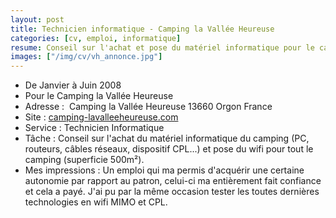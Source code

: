 ```yaml
---
layout: post
title: Technicien informatique - Camping la Vallée Heureuse
categories: [cv, emploi, informatique]
resume: Conseil sur l'achat et pose du matériel informatique pour le camping la vallée heureuse.
images: ["/img/cv/vh_annonce.jpg"]
---
```

* De Janvier à Juin 2008
* Pour le Camping la Vallée Heureuse
* Adresse : ­ Camping la Vallée Heureuse­ 13660­ Orgon­ France
* Site : <a href="http://www.camping-lavalleeheureuse.com" target="_blank">camping-lavalleeheureuse.com</a>
* Service : Technicien Informatique­
* Tâche : Conseil sur l'achat du matériel informatique du camping (PC, routeurs, câbles réseaux, dispositif CPL...) et pose du wifi pour tout le camping (superficie 500m²).
* Mes impressions : Un emploi qui ma permis d'acquérir une certaine autonomie par rapport au patron, celui-ci ma entièrement fait confiance et cela a payé. J'ai pu par la même occasion tester les toutes dernières technologies en wifi MIMO et CPL.